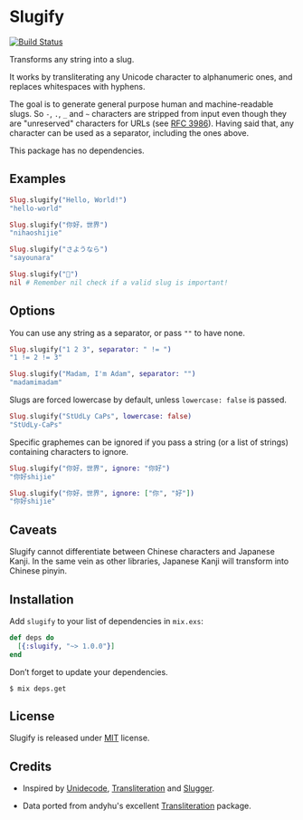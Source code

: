 # Slugify

[![Build Status](https://travis-ci.org/jayjun/slugify.svg?branch=master)](https://travis-ci.org/jayjun/slugify)

Transforms any string into a slug.

It works by transliterating any Unicode character to alphanumeric ones, and
replaces whitespaces with hyphens.

The goal is to generate general purpose human and machine-readable slugs. So
`-`, `.`, `_` and `~` characters are stripped from input even though they are
"unreserved" characters for URLs (see [RFC 3986][1]). Having said that, any
character can be used as a separator, including the ones above.

This package has no dependencies.

## Examples

```elixir
Slug.slugify("Hello, World!")
"hello-world"

Slug.slugify("你好，世界")
"nihaoshijie"

Slug.slugify("さようなら")
"sayounara"

Slug.slugify("🙅‍")
nil # Remember nil check if a valid slug is important!
```

## Options

You can use any string as a separator, or pass `""` to have none.

```elixir
Slug.slugify("1 2 3", separator: " != ")
"1 != 2 != 3"

Slug.slugify("Madam, I'm Adam", separator: "")
"madamimadam"
```

Slugs are forced lowercase by default, unless `lowercase: false` is passed.

```elixir
Slug.slugify("StUdLy CaPs", lowercase: false)
"StUdLy-CaPs"
```

Specific graphemes can be ignored if you pass a string (or a list of strings)
containing characters to ignore.

```elixir
Slug.slugify("你好，世界", ignore: "你好")
"你好shijie"

Slug.slugify("你好，世界", ignore: ["你", "好"])
"你好shijie"
```

## Caveats

Slugify cannot differentiate between Chinese characters and Japanese Kanji.
In the same vein as other libraries, Japanese Kanji will transform into Chinese
pinyin.

## Installation

Add `slugify` to your list of dependencies in `mix.exs`:

```elixir
def deps do
  [{:slugify, "~> 1.0.0"}]
end
```

Don’t forget to update your dependencies.

```
$ mix deps.get
```

## License

Slugify is released under [MIT][2] license.

## Credits

* Inspired by [Unidecode][3], [Transliteration][4] and [Slugger][5].

* Data ported from andyhu's excellent [Transliteration][4] package.


[1]: https://www.ietf.org/rfc/rfc3986.txt

[2]: https://github.com/jayjun/slugify/blob/master/LICENSE

[3]: http://search.cpan.org/~sburke/Text-Unidecode-1.30/lib/Text/Unidecode.pm

[4]: https://github.com/andyhu/transliteration

[5]: https://github.com/h4cc/slugger
